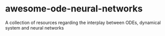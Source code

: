 # awesome-ode-neural-networks
A collection of resources regarding the interplay between ODEs, dynamical system and neural networks
